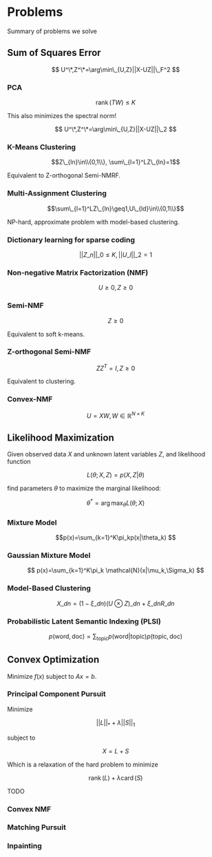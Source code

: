 Problems
===

Summary of problems we solve

Sum of Squares Error
---

$$ U^\*,Z^\*=\arg\min\_{U,Z}||X-UZ||\_F^2 $$

### PCA

$$\operatorname{rank}(TW)\leq K$$

This also minimizes the spectral norm!

$$ U^\*,Z^\*=\arg\min\_{U,Z}||X-UZ||\_2 $$

### K-Means Clustering 

$$Z\_{ln}\in\\{0,1\\}, \sum\_{l=1}^LZ\_{ln}=1$$

Equivalent to Z-orthogonal Semi-NMRF.

### Multi-Assignment Clustering

$$\sum\_{l=1}^LZ\_{ln}\geq1,U\_{ld}\in\\{0,1\\}$$

NP-hard, approximate problem with model-based clustering.

### Dictionary learning for sparse coding

$$||Z\_n||\_0\leq K,||U\_l||\_2=1$$

###  Non-negative Matrix Factorization (NMF)

$$U\geq0,Z\geq0$$

### Semi-NMF

$$Z\geq0$$

Equivalent to soft k-means.

### Z-orthogonal Semi-NMF

$$ZZ^T=I,Z\geq0$$

Equivalent to clustering.

### Convex-NMF

$$U=XW,W\in\mathbb{R}^{N\times K}$$

Likelihood Maximization
---

Given observed data $X$ and unknown latent variables $Z$, and likelihood function

$$L(\theta; X, Z) = p(X, Z|\theta) $$ 

find parameters $\theta$ to maximize the marginal likelihood:

$$ \theta^*=\arg\max_\theta L(\theta; X) $$

### Mixture Model

$$p(x)=\sum_{k=1}^K\pi_kp(x|\theta_k) $$

### Gaussian Mixture Model

$$ p(x)=\sum_{k=1}^K\pi_k \mathcal{N}(x|\mu_k,\Sigma_k) $$

### Model-Based Clustering

$$ X\_{dn}=(1-\xi\_{dn})(U\otimes Z)\_{dn}+\xi\_{dn}R\_{dn} $$

### Probabilistic Latent Semantic Indexing (PLSI)

$$ p(\text{word},\text{doc})=\sum_\text{topic} p(\text{word}|\text{topic})p(\text{topic},\text{doc})$$

Convex Optimization
---

Minimize $f(x)$ subject to $Ax=b$.

### Principal Component Pursuit

Minimize

$$||L||_*+\lambda||S||_1$$

subject to 

$$X=L+S$$

Which is a relaxation of the hard problem to minimize

$$\operatorname{rank}(L)+\lambda \operatorname{card}(S)$$

TODO
### Convex NMF
### Matching Pursuit
### Inpainting
